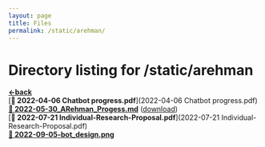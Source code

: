 ```yaml
---
layout: page
title: Files
permalink: /static/arehman/
---
```


# Directory listing for /static/arehman
[**<-back**](/static)  
[**:page_facing_up: 2022-04-06 Chatbot progress.pdf**](2022-04-06 Chatbot progress.pdf)  
[**:page_facing_up: 2022-05-30_ARehman_Progess.md**](2022-05-30_ARehman_Progess) ([download](2022-05-30_ARehman_Progess.md))  
[**:page_facing_up: 2022-07-21 Individual-Research-Proposal.pdf**](2022-07-21 Individual-Research-Proposal.pdf)  
[**:page_facing_up: 2022-09-05-bot_design.png**](2022-09-05-bot_design.png)  
